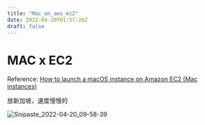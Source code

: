 ```yaml
---
title: "Mac_on_aws_ec2"
date: 2022-04-20T01:57:26Z
draft: false
---
```


# MAC x EC2

Reference: [How to launch a macOS instance on Amazon EC2 (Mac instances)](https://medium.com/aws-architech/how-to-run-macos-using-amazon-ec2-mac-instances-cur-d918094f9b65)

放新加坡，速度慢慢的

![Snipaste_2022-04-20_09-58-39](https://i.imgur.com/X3QXTOq.png)